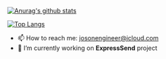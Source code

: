 [![Anurag's github stats](https://github-readme-stats.vercel.app/api?username=HpBoss&show_icons=true&theme=merko)](https://github.com/anuraghazra/github-readme-stats)

[![Top Langs](https://github-readme-stats.vercel.app/api/top-langs/?username=HpBoss&theme=merko&count_private=true)](https://github.com/anuraghazra/github-readme-stats)
- 📫 How to reach me: josonengineer@icloud.com
- 🔭 I’m currently working on **ExpressSend** project
<!--
**HpBoss/HpBoss** is a ✨ _special_ ✨ repository because its `README.md` (this file) appears on your GitHub profile.

Here are some ideas to get you started:

- 🔭 I’m currently working on ...
- 🌱 I’m currently learning ...
- 👯 I’m looking to collaborate on ...
- 🤔 I’m looking for help with ...
- 💬 Ask me about ...
- 📫 How to reach me: ...
- 😄 Pronouns: ...
- ⚡ Fun fact: ...
-->
